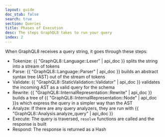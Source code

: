 ```yaml
---
layout: guide
doc_stub: false
search: true
section: Queries
title: Phases of Execution
desc: The steps GraphQL8 takes to run your query
index: 2
---
```


When GraphQL8 receives a query string, it goes through these steps:

- Tokenize: {{ "GraphQL8::Language::Lexer" | api_doc }} splits the string into a stream of tokens
- Parse: {{ "GraphQL8::Language::Parser" | api_doc }} builds an abstract syntax tree (AST) out of the stream of tokens
- Validate: {{ "GraphQL8::StaticValidation::Validator" | api_doc }} validates the incoming AST as a valid query for the schema
- Rewrite: {{ "GraphQL8::InternalRepresentation::Rewrite" | api_doc }} builds a tree of {{ "GraphQL8::InternalRepresentation::Node" | api_doc }}s which express the query in a simpler way than the AST
- Analyze: If there are any query analyzers, they are run with {{ "GraphQL8::Analysis.analyze_query" | api_doc }}
- Execute: The query is traversed, `resolve` functions are called and the response is built
- Respond: The response is returned as a Hash
